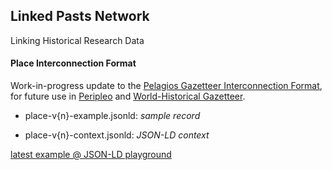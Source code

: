 ## Linked Pasts Network

Linking Historical Research Data

#### Place Interconnection Format

Work-in-progress update to the [Pelagios Gazetteer Interconnection Format](https://github.com/pelagios/pelagios-cookbook/wiki/Pelagios-Gazetteer-Interconnection-Format), for future use in [Peripleo](http://peripleo.pelagios.org) and [World-Historical Gazetteer](http://whgazetteer.org).

- place-v{n}-example.jsonld: _sample record_

- place-v{n}-context.jsonld: _JSON-LD context_

[latest example @ JSON-LD playground](http://tinyurl.com/yd5brj66)
